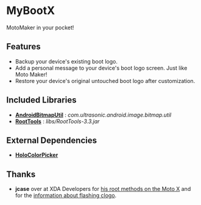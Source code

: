 # MyBootX

MotoMaker in your pocket!

## Features

* Backup your device's existing boot logo.
* Add a personal message to your device's boot logo screen. Just like Moto Maker!
* Restore your device's original untouched boot logo after customization.

## Included Libraries

* [**AndroidBitmapUtil**](https://github.com/ultrakain/AndroidBitmapUtil) : *com.ultrasonic.android.image.bitmap.util*
* [**RootTools**](https://code.google.com/p/roottools/) : *libs/RootTools-3.3.jar*

## External Dependencies

* [**HoloColorPicker**](https://github.com/LarsWerkman/HoloColorPicker)

## Thanks

* **jcase** over at XDA Developers for [his root methods on the Moto X](http://forum.xda-developers.com/showthread.php?t=2538896) and for the [information about flashing clogo](http://forum.xda-developers.com/showthread.php?t=2445150).